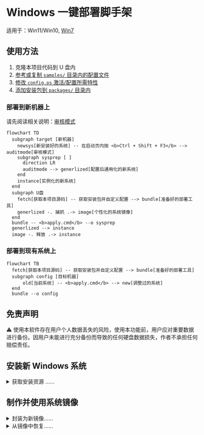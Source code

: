 # Windows 一键部署脚手架

适用于：Win11/Win10, [Win7](./win7/README.md)

## 使用方法

1. 克隆本项目代码到 U 盘内
2. [参考或复制 `samples/` 目录内的配置文件](./samples/README_ZH.md)
3. [修改 `config.ps` 激活/配置所需特性](./features/README_ZH.md)
4. [添加安装包到 `packages/` 目录内](./packages/README_ZH.md)

### 部署到新机器上

请先阅读相关说明：[审核模式](https://learn.microsoft.com/en-us/windows-hardware/manufacture/desktop/boot-windows-to-audit-mode-or-oobe)

```mermaid
flowchart TD
  subgraph target [新机器]
    newsys[新安装好的系统] -- 在启动页内按 <b>Ctrl + Shift + F3</b> --> auditmode[审核模式]
    subgraph sysprep [ ]
      direction LR
      auditmode --> generlized[配置后通用化的新系统]
    end
    instance[实例化的新系统]
  end
  subgraph U盘
    fetch[获取本项目源码] -- 获取安装包并自定义配置 --> bundle[准备好的部署工具]
    generlized -. 捕抓 .-> image[个性化的系统镜像]
  end
  bundle -- <b>apply.cmd</b> --o sysprep
  generlized --> instance
  image -. 释放 .-> instance
```

### 部署到现有系统上

```mermaid
flowchart TB
  fetch[获取本项目源码] -- 获取安装包并自定义配置 --> bundle[准备好的部署工具]
  subgraph config [目标机器]
      old[当前系统] -- <b>apply.cmd</b> --> new[调整过的系统]
  end
  bundle --o config
```

## 免责声明

⚠️ 使用本软件存在用户个人数据丢失的风险，使用本功能前，用户应对重要数据进行备份。因用户未能进行充分备份而导致的任何硬盘数据损失，作者不承担任何赔偿责任。

## 安装新 Windows 系统

<details>
<summary>获取安装资源 ……</summary>
<br/>

下载系统镜像：

- [Windows 10](https://www.microsoft.com/zh-cn/software-download/windows10)
- [Windows 11](https://www.microsoft.com/zh-cn/software-download/windows11)

获取 U 盘刻录器：

- Ventoy: 多镜像启动支持

  [南京大学镜像站](https://mirrors.nju.edu.cn/github-release/ventoy/Ventoy)

- Rufus: 仅单一镜像，但选项更多、兼容性更好

  找到 `Portable Version` 下载，[FOSSHub](https://www.fosshub.com/Rufus.html)

获取分区辅助工具：

- DiskGenius

  找到 `单文件PE版` 并选兼容旧电脑的 32 位版本，
  见[官方下载页](https://www.diskgenius.cn/download.php)

- [傲梅分区助手](https://www2.aomeisoftware.com/download/pacn/%E5%88%86%E5%8C%BA%E5%8A%A9%E6%89%8BPE.exe)

干净的 WinPE:

- [微 PE 工具箱](https://www.wepe.com.cn/ubook/start.html)
- [优启通 EasyU](https://www.upe.net/)

</details>

## 制作并使用系统镜像

<details>
<summary>封装为新镜像……</summary>
<br/>

1.  使用 `sysprep.exe` 通用化封装后关机
2.  进入恢复模式或从 USB 启动 WinPE
3.  检查或挂在盘符，列出盘符表：

        echo lis vol | diskpart

4.  设置足量的存储空间作暂存区：

        set tmp=d:\tmp
        mkdir %tmp%

5.  打包为新镜像：

        start cmd /k dism /capture-image /capturedir:c: /imagefile:D:\mywin.esd /name:mysys /compress:max /checkintegrity /verify

| Command Parameters | Usage                            |
| ------------------ | -------------------------------- |
| start cmd /k       | run it in new command prompt     |
| /capturedir        | the system partition letter      |
| /imagefile         | type your full backup image path |
| /name              | customized Name                  |
| /compress          | optional: max,fast,none          |
| /checkintegrity    | /verify optional: verify         |

`.wim` is a legacy compatible and low compression format

`.esd` is the new high compression ratio format with long compression time

</details>

<details>
<summary>从镜像中恢复……</summary>
<br/>

1.  进入恢复模式或从 USB 启动 WinPE
2.  建议把目标的系统分区挂载为 C 盘
3.  执行恢复指令：

        dism /apply-image /index:1 /verify /applydir:c: /imagefile:D:\backup\system.esd

注意事项：

- `/index` 一般必填 1
- 可选参数：`/verify` 输出错误信息
- 可选参数：`/compact` 安装时压缩 C 盘系统占用空间，约从 40G~ 降到 20G~

添加 UEFI 启动项：

<pre>
<code>mountvol u: /s
bcdboot c:\windows /s u:
</code></pre>

可选 ）添加第二个 Windows 系统分区：

<pre>
<code>bcdboot d:\windows /s u: /d /addlast</code>
</pre>

</details>

